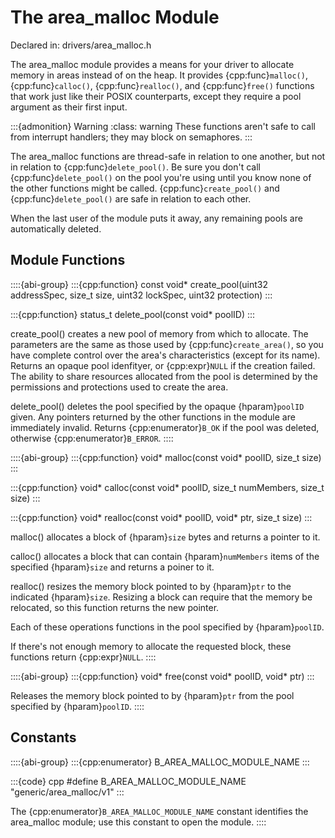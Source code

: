 # The area_malloc Module

Declared in: drivers/area_malloc.h

The area_malloc module provides a means for your driver to allocate memory
in areas instead of on the heap. It provides {cpp:func}`malloc()`,
{cpp:func}`calloc()`, {cpp:func}`realloc()`, and {cpp:func}`free()`
functions that work just like their POSIX counterparts, except they require
a pool argument as their first input.

:::{admonition} Warning
:class: warning
These functions aren't safe to call from interrupt handlers; they may block
on semaphores.
:::

The area_malloc functions are thread-safe in relation to one another, but
not in relation to {cpp:func}`delete_pool()`. Be sure you don't call
{cpp:func}`delete_pool()` on the pool you're using until you know none of
the other functions might be called. {cpp:func}`create_pool()` and
{cpp:func}`delete_pool()` are safe in relation to each other.

When the last user of the module puts it away, any remaining pools are
automatically deleted.

## Module Functions

::::{abi-group}
:::{cpp:function} const void* create_pool(uint32 addressSpec, size_t size, uint32 lockSpec, uint32 protection)
:::

:::{cpp:function} status_t delete_pool(const void* poolID)
:::

create_pool() creates a new pool of memory from which to allocate. The
parameters are the same as those used by {cpp:func}`create_area()`, so you
have complete control over the area's characteristics (except for its
name). Returns an opaque pool idenfityer, or {cpp:expr}`NULL` if the
creation failed. The ability to share resources allocated from the pool is
determined by the permissions and protections used to create the area.

delete_pool() deletes the pool specified by the opaque {hparam}`poolID`
given. Any pointers returned by the other functions in the module are
immediately invalid. Returns {cpp:enumerator}`B_OK` if the pool was
deleted, otherwise {cpp:enumerator}`B_ERROR`.
::::

::::{abi-group}
:::{cpp:function} void* malloc(const void* poolID, size_t size)
:::

:::{cpp:function} void* calloc(const void* poolID, size_t numMembers, size_t size)
:::

:::{cpp:function} void* realloc(const void* poolID, void* ptr, size_t size)
:::

malloc() allocates a block of {hparam}`size` bytes and returns a pointer to
it.

calloc() allocates a block that can contain {hparam}`numMembers` items of
the specified {hparam}`size` and returns a poiner to it.

realloc() resizes the memory block pointed to by {hparam}`ptr` to the
indicated {hparam}`size`. Resizing a block can require that the memory be
relocated, so this function returns the new pointer.

Each of these operations functions in the pool specified by
{hparam}`poolID`.

If there's not enough memory to allocate the requested block, these
functions return {cpp:expr}`NULL`.
::::

::::{abi-group}
:::{cpp:function} void* free(const void* poolID, void* ptr)
:::

Releases the memory block pointed to by {hparam}`ptr` from the pool
specified by {hparam}`poolID`.
::::

## Constants

::::{abi-group}
:::{cpp:enumerator} B_AREA_MALLOC_MODULE_NAME
:::

:::{code} cpp
#define B_AREA_MALLOC_MODULE_NAME "generic/area_malloc/v1"
:::

The {cpp:enumerator}`B_AREA_MALLOC_MODULE_NAME` constant identifies the
area_malloc module; use this constant to open the module.
::::
